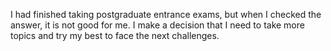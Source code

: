 I had finished taking postgraduate entrance exams, but when I checked the answer, it is not good for me.
I make a decision that I need to take more topics and try my best to face the next challenges.